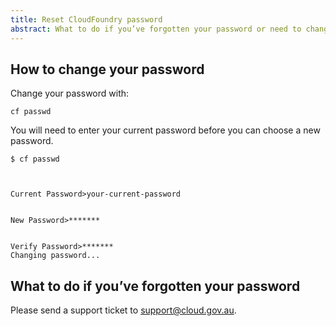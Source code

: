 ```yaml
---
title: Reset CloudFoundry password
abstract: What to do if you’ve forgotten your password or need to change it.
---
```


## How to change your password

Change your password with:

```
cf passwd
```

You will need to enter your current password before you can choose a new password.

```
$ cf passwd



Current Password>your-current-password


New Password>*******


Verify Password>*******
Changing password...

```

## What to do if you’ve forgotten your password

Please send a support ticket to [support@cloud.gov.au](mailto:support@cloud.gov.au).
